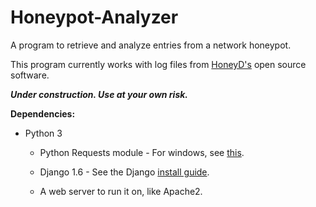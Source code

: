 Honeypot-Analyzer
=================

A program to retrieve and analyze entries from a network honeypot.

This program currently works with log files from [HoneyD's](http://www.honeyd.org) open source software.

***Under construction. Use at your own risk.***


**Dependencies:**
- Python 3

  - Python Requests module - For windows, see [this](http://stackoverflow.com/questions/1449494/how-do-i-install-python-packages-on-windows).

  - Django 1.6 - See the Django [install guide](https://docs.djangoproject.com/en/1.6/topics/install).

  - A web server to run it on, like Apache2.

